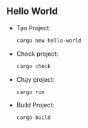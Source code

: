 
## Hello World 
+ Tạo Project: 

    ```bash
    cargo new hello-world
    ``` 

+ Check project: 
    ```bash
    cargo check
    ``` 
    
+ Chạy project: 

    ```bash
    cargo run
    ``` 

+ Build Project: 
    ```bash
    cargo build 
    ``` 
    